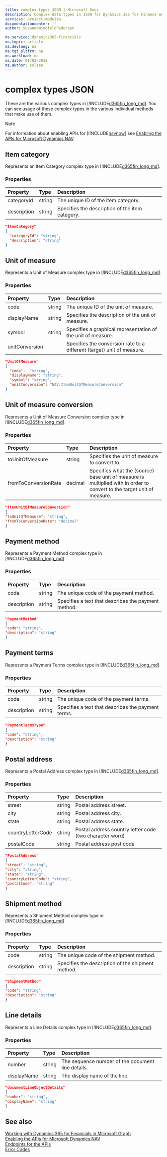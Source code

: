 ```yaml
---
title: complex types JSON | Microsoft Docs
description: Complex data types in JSON for Dynamics 365 for Finance and Operations, Business edition.
services: project-madeira
documentationcenter: ''
author: SusanneWindfeldPedersen

ms.service: dynamics365-financials
ms.topic: article
ms.devlang: na
ms.tgt_pltfrm: na
ms.workload: na
ms.date: 01/03/2018
ms.author: solsen
---
```


# complex types JSON
These are the various complex types in [!INCLUDE[d365fin_long_md](../../includes/d365fin_long_md.md)]. You can see usage of these complex types in the various individual methods that make use of them.

> [!NOTE]  
> For information about enabling APIs for [!INCLUDE[navnow](../../includes/navnow_md.md)] see [Enabling the APIs for Microsoft Dynamics NAV](../enabling-apis-for-dynamics-nav.md).

## Item category

Represents an Item Category complex type in [!INCLUDE[d365fin_long_md](../../includes/d365fin_long_md.md)].

### Properties
| Property	   | Type	 |Description                                    |
|:-------------|:------|:----------------------------------------------|
|categoryId    |string |The unique ID of the item category.            |
|description   |string |Specifies the description of the item category.|

```json
"ItemCategory" 
{ 
  "categoryId": "string", 
  "description": "string" 
} 
```

## Unit of measure

Represents a Unit of Measure complex type in [!INCLUDE[d365fin_long_md](../../includes/d365fin_long_md.md)].       

### Properties
| Property	   | Type	 |Description                                                 |
|:-------------|:------|:-----------------------------------------------------------|
|code          |string |The unique ID of the unit of measure.                       |
|displayName   |string |Specifies the description of the unit of measure.           |
|symbol        |string |Specifies a graphical representation of the unit of measure.|
|unitConversion|       |Specifies the conversion rate to a different (target) unit of measure.|

```json
"UnitOfMeasure" 
{  
  "code":  "string", 
  "displayName": "string", 
  "symbol": "string", 
  "unitConversion": "NAV.ItemUnitOfMeasureConversion" 
} 
```

## Unit of measure conversion

Represents a Unit of Measure Conversion complex type in [!INCLUDE[d365fin_long_md](../../includes/d365fin_long_md.md)].       

### Properties
| Property	         | Type	   |Description                                  |
|:-------------------|:--------|:--------------------------------------------|
|toUnitOfMeasure     |string   |Specifies the unit of measure to convert to. |
|fromToConversionRate|decimal  |Specifies what the (source) base unit of measure is multiplied with in order to convert to the target unit of measure.|

```json
"ItemUnitOfMeasureConversion" 
{ 
"toUnitOfMeasure": "string", 
"fromToConversionRate": "decimal" 
} 
 ```

## Payment method

Represents a Payment Method complex type in [!INCLUDE[d365fin_long_md](../../includes/d365fin_long_md.md)].       

### Properties
| Property	   | Type	 |Description                           |
|:-------------|:------|:-------------------------------------|
|code          |string |The unique code of the payment method.|
|description   |string |Specifies a text that describes the payment method.|

```json
"PaymentMethod" 
{ 
"code": "string", 
"description": "string" 
} 
 ```

## Payment terms

Represents a Payment Terms complex type in [!INCLUDE[d365fin_long_md](../../includes/d365fin_long_md.md)].       

### Properties
| Property	| Type	|Description                          |
|:----------|:------|:------------------------------------|
|code       |string |The unique code of the payment terms.|
|description|string |Specifies a text that describes the payment terms.|

```json
"PaymentTermsType" 
{ 
"code": "string", 
"description": "string" 
} 
 ```

## Postal address

Represents a Postal Address complex type in [!INCLUDE[d365fin_long_md](../../includes/d365fin_long_md.md)].       

### Properties
| Property	   | Type	    |Description             |
|:-------------|:---------|:-----------------------|
|street        |string    |Postal address street.  |
|city          |string    |Postal address city.    |
|state         |string    |Postal address state.   |
|countryLetterCode|string |Postal address country letter code (two character word)|
|postalCode    |string    |Postal address post code|

```json
"PostalAddress" 
{ 
"street": "string",
"city": "string", 
"state": "string", 
"countryLetterCode": "string", 
"postalCode": "string" 
} 
 ```

## Shipment method

Represents a Shipment Method complex type in [!INCLUDE[d365fin_long_md](../../includes/d365fin_long_md.md)].       

### Properties
| Property	|Type	  |Description                            |
|:----------|:------|:--------------------------------------|
|code       |string |The unique code of the shipment method.|
|description|string |Specifies the description of the shipment method.|

```json
"ShipmentMethod" 
{ 
"code": "string", 
"description": "string" 
} 
```

## Line details

Represents a Line Details complex type in [!INCLUDE[d365fin_long_md](../../includes/d365fin_long_md.md)].       

### Properties
| Property	  | Type	|Description                  |
|:------------|:------|:----------------------------|
|number       |string |The sequence number of the document line details.|
|displayName  |string |The display name of the line.|

```json
"documentLineObjectDetails" 
{ 
"number": "string", 
"displayName": "string" 
} 
```

## See also
[Working with Dynamics 365 for Financials in Microsoft Graph](../resources/dynamics_overview.md)  
[Enabling the APIs for Microsoft Dynamics NAV](../enabling-apis-for-dynamics-nav.md)  
[Endpoints for the APIs](../endpoints-apis-for-dynamics.md)  
[Error Codes](../dynamics_error_codes.md)  

